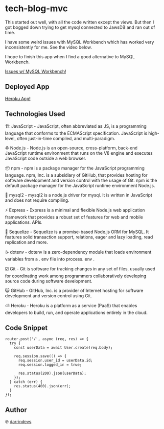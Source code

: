 # tech-blog-mvc

This started out well, with all the code written except the views. But then I got bogged down trying to get mysql connected to JawsDB and ran out of time. 

I have some weird issues with MySQL Workbench which has worked very inconsistently for me. See the video below. 

I hope to finish this app when I find a good alternative to MySQL Workbench.

[Issues w/ MySQL Workbench!](https://vimeo.com/544852489)


## Deployed App

[Heroku App!](https://vast-reef-91474.herokuapp.com/)

## Technologies Used

🏗 JavaScript - JavaScript, often abbreviated as JS, is a programming language that conforms to the ECMAScript specification. JavaScript is high-level, often just-in-time compiled, and multi-paradigm.

♻️ Node.js - Node.js is an open-source, cross-platform, back-end JavaScript runtime environment that runs on the V8 engine and executes JavaScript code outside a web browser.

📦 npm - npm is a package manager for the JavaScript programming language. npm, Inc. is a subsidiary of GitHub, that provides hosting for software development and version control with the usage of Git. npm is the default package manager for the JavaScript runtime environment Node.js.

🔑 mysql2 - mysql2 is a node.js driver for mysql. It is written in JavaScript and does not require compiling.

⚡️ Express - Express is a minimal and flexible Node.js web application framework that provides a robust set of features for web and mobile applications. APIs. 

🌈 Sequelize - Sequelize is a promise-based Node.js ORM for MySQL. It features solid transaction support, relations, eager and lazy loading, read replication and more.

☕️ dotenv - dotenv is a zero-dependency module that loads environment variables from a . env file into process. env . 

☑️ Git - Git is software for tracking changes in any set of files, usually used for coordinating work among programmers collaboratively developing source code during software development.

😺 GitHub - GitHub, Inc. is a provider of Internet hosting for software development and version control using Git.

⛅️ Heroku - Heroku is a platform as a service (PaaS) that enables developers to build, run, and operate applications entirely in the cloud.


## Code Snippet 

~~~
router.post('/', async (req, res) => {
  try {
    const userData = await User.create(req.body);

    req.session.save(() => {
      req.session.user_id = userData.id;
      req.session.logged_in = true;

      res.status(200).json(userData);
    });
  } catch (err) {
    res.status(400).json(err);
  }
});
~~~

## Author

🤓 [darrindevs](https://github.com/darrindevs)



